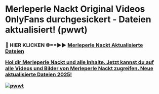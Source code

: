 # Merleperle Nackt Original Videos 0nlyFans durchgesickert - Dateien aktualisiert! (pwwt)

<h3>🔴 HIER KLICKEN 🌐==►► <a href="https://tinyurl.com/h6vf6nb8" rel="nofollow">Merleperle Nackt Aktualisierte Dateien

Hol dir Merleperle Nackt und alle Inhalte. Jetzt kannst du auf alle Videos und Bilder von Merleperle Nackt zugreifen. Neue aktualisierte Dateien 2025!

[![pwwt](https://i.imgur.com/sD4kR3V.gif)](https://tinyurl.com/h6vf6nb8)

